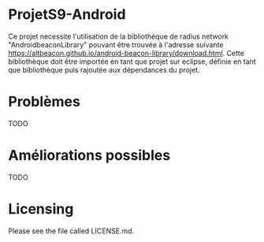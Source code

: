 # ProjetS9-Android
Ce projet necessite l'utilisation de la bibliothèque de radius network "AndroidbeaconLibrary" pouvant être trouvée à l'adresse suivante
https://altbeacon.github.io/android-beacon-library/download.html.
Cette bibliothèque doit être importée en tant que projet sur eclipse, définie en tant que bibliothèque puis rajoutée aux dépendances du projet. 

# Problèmes
TODO

# Améliorations possibles
TODO

# Licensing
Please see the file called LICENSE.md.